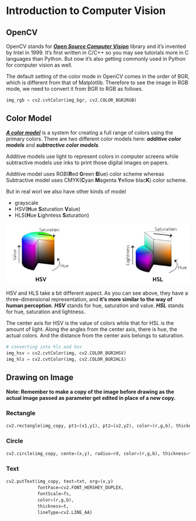 # Introduction to Computer Vision

## OpenCV

OpenCV stands for [***Open Source Computer Vision***](https://opencv.org/) library and it’s invented by Intel in 1999. It’s first written in C/C++ so you may see tutorials more in C languages than Python. But now it’s also getting commonly used in Python for computer vision as well.

The default setting of the color mode in OpenCV comes in the order of BGR, which is different from that of Matplotlib. Therefore to see the image in RGB mode, we need to convert it from BGR to RGB as follows.

```python
img_rgb = cv2.cvtColor(img_bgr, cv2.COLOR_BGR2RGB)
```

## Color Model

 [***A color model***](https://www.designersinsights.com/designer-resources/understanding-color-models/) is a system for creating a full range of colors using the primary colors. There are two different color models here: ***additive color models*** and ***subtractive color models***.

Additive models use light to represent colors in computer screens while subtractive models use inks to print those digital images on papers.

Additive model uses RGB(**R**ed **G**reen **B**lue) color scheme whereas Subtractive model uses CMYK(**C**yan **M**agenta **Y**ellow blac**K**) color scheme.

But in real worl we also have other kinds of model

- grayscale
- HSV(**H**ue **S**aturation **V**alue)
- HLS(**H**ue **L**ighntess **S**aturation)

<img src='assets/hsv_hsl.png'/>

HSV and HLS take a bit different aspect. As you can see above, they have a three-dimensional representation, and **it’s more similar to the way of human perception**. ***HSV*** stands for hue, saturation and value. ***HSL*** stands for hue, saturation and lightness.

The center axis for HSV is the value of colors while that for HSL is the amount of light. Along the angles from the center axis, there is hue, the actual colors. And the distance from the center axis belongs to saturation.

```python
# converting into hls and hsv
img_hsv = cv2.cvtColor(img, cv2.COLOR_BGR2HSV)
img_hls = cv2.cvtColor(img, cv2.COLOR_BGR2HLS)
```



## Drawing on Image

**Note: Remember to make a copy of the image before drawing as the actual image passed as parameter get edited in place of a new copy.**

### Rectangle

```python
cv2.rectangle(img_copy, pt1=(x1,y1), pt2=(x2,y2), color=(r,g,b), thickness=t)
```

### Circle

```python
cv2.circle(img_copy, cente=(x,y), radius=rd, color=(r,g,b), thickness=t)
```

### Text

```python
cv2.putText(img_copy, text=txt, org=(x,y)
            fontFace=cv2.FONT_HERSHEY_DUPLEX,
            fontScale=fs,
            color=(r,g,b),
            thickness=t,
            lineType=cv2.LINE_AA)
```


